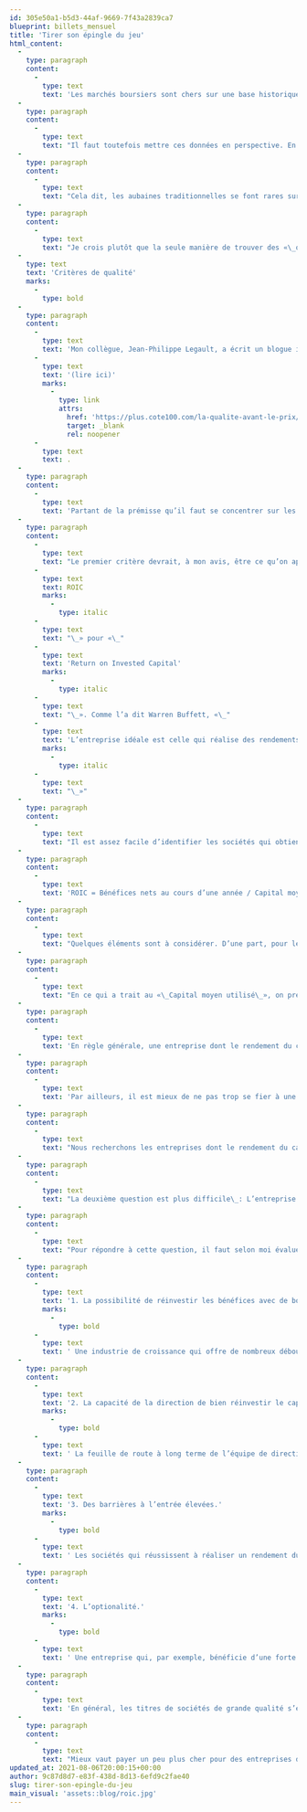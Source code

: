 ```yaml
---
id: 305e50a1-b5d3-44af-9669-7f43a2839ca7
blueprint: billets_mensuel
title: 'Tirer son épingle du jeu'
html_content:
  -
    type: paragraph
    content:
      -
        type: text
        text: 'Les marchés boursiers sont chers sur une base historique. Selon Standard & Poors, l’indice S&P 500, que je considère comme étant le meilleur baromètre du marché boursier nord-américain, s’échange à 22,6 fois les bénéfices prévus en 2021 et à 20,5 fois ceux de 2022. La moyenne historique du ratio cours-bénéfices est environ de 15,0.'
  -
    type: paragraph
    content:
      -
        type: text
        text: "Il faut toutefois mettre ces données en perspective. En effet, les taux d’intérêt à long terme sont sensiblement plus bas que la moyenne historique. Dans le moment, une obligation 10 ans du gouvernement américain vous procurera un rendement à échéance de seulement 1,21\_%. Il est donc tout à fait normal que les évaluations du marché boursier ou de tout autre actif financier soit sensiblement plus élevées que dans le passé."
  -
    type: paragraph
    content:
      -
        type: text
        text: "Cela dit, les aubaines traditionnelles se font rares sur les marchés boursiers nord-américains. La plupart des rares titres qui se vendent à des ratios d’évaluation faibles (par exemple, 15,0 ou moins) sont à mon avis des «\_trappes de valeur\_» à prendre avec des pincettes. Ce sont justement les entreprises de qualité douteuse que les investisseurs doivent éviter."
  -
    type: paragraph
    content:
      -
        type: text
        text: "Je crois plutôt que la seule manière de trouver des «\_occasions\_» est de se concentrer sur les entreprises de plus grande qualité dont les titres s’échangent à des ratios d’évaluation raisonnables. Si l’on peut, par exemple, identifier une société d’une qualité sensiblement supérieure à la moyenne du marché et payer un ratio d’évaluation similaire à celui du marché, on aura probablement déniché une occasion attrayante à long terme."
  -
    type: text
    text: 'Critères de qualité'
    marks:
      -
        type: bold
  -
    type: paragraph
    content:
      -
        type: text
        text: 'Mon collègue, Jean-Philippe Legault, a écrit un blogue intéressant sur le sujet de la qualité des entreprises dont je vous recommande la lecture '
      -
        type: text
        text: '(lire ici)'
        marks:
          -
            type: link
            attrs:
              href: 'https://plus.cote100.com/la-qualite-avant-le-prix/'
              target: _blank
              rel: noopener
      -
        type: text
        text: .
  -
    type: paragraph
    content:
      -
        type: text
        text: 'Partant de la prémisse qu’il faut se concentrer sur les sociétés de qualité supérieure, quels devraient être les critères pour les dénicher?'
  -
    type: paragraph
    content:
      -
        type: text
        text: "Le premier critère devrait, à mon avis, être ce qu’on appelle le rendement du capital qu’obtient une entreprise à long terme. En anglais, on appelle ce ratio «\_"
      -
        type: text
        text: ROIC
        marks:
          -
            type: italic
      -
        type: text
        text: "\_» pour «\_"
      -
        type: text
        text: 'Return on Invested Capital'
        marks:
          -
            type: italic
      -
        type: text
        text: "\_». Comme l’a dit Warren Buffett, «\_"
      -
        type: text
        text: 'L’entreprise idéale est celle qui réalise des rendements très élevés de son capital et qui continue d’utiliser beaucoup de capital à ces taux de rendement élevés. Ce sont de telles sociétés qui deviennent des machines à intérêts composés.'
        marks:
          -
            type: italic
      -
        type: text
        text: "\_»"
  -
    type: paragraph
    content:
      -
        type: text
        text: "Il est assez facile d’identifier les sociétés qui obtiennent un rendement du capital élevé; il n’y a qu’à faire ce calcul relativement simple\_:"
  -
    type: paragraph
    content:
      -
        type: text
        text: 'ROIC = Bénéfices nets au cours d’une année / Capital moyen utilisé au cours de cette année'
  -
    type: paragraph
    content:
      -
        type: text
        text: "Quelques éléments sont à considérer. D’une part, pour le calcul des «\_Bénéfices nets\_», nous suggérons d’éliminer tout élément extraordinaire tel que, par exemple, un gain non récurrent provenant de la vente d’un actif immobilier ou une charge légale. Dans la plupart des cas, les bénéfices nets d’une société procureront un chiffre qui s’approche de ses bénéfices «\_économiques\_», mais il sera parfois utile de leur substituer les flux de trésorerie libres. En effet, certaines sociétés, surtout celles qui réalisent beaucoup d’acquisitions, affichent des charges d’amortissement particulièrement élevées qui viennent en quelque sorte masquer sa véritable rentabilité."
  -
    type: paragraph
    content:
      -
        type: text
        text: "En ce qui a trait au «\_Capital moyen utilisé\_», on prend simplement la moyenne du total des actifs pour l’année étudiée ((Actif total au début + Actif total à la fin) /2). Nous effectuerons toutefois un ajustement à ce calcul dans le cas d’entreprises qui possèdent une importante encaisse nette en excluant cette somme du capital."
  -
    type: paragraph
    content:
      -
        type: text
        text: 'En règle générale, une entreprise dont le rendement du capital est faible ou qui ne surpasse pas son coût moyen de capital suggère généralement un modèle d’affaires non soutenable ou peu attrayant à long terme.'
  -
    type: paragraph
    content:
      -
        type: text
        text: 'Par ailleurs, il est mieux de ne pas trop se fier à une seule année. Nous préférons les sociétés qui affichent un rendement du capital élevé depuis plusieurs années et, idéalement, un rendement croissant.'
  -
    type: paragraph
    content:
      -
        type: text
        text: "Nous recherchons les entreprises dont le rendement du capital est supérieur à 10\_% depuis plusieurs années. Idéalement, ce rendement excédera 15\_%, ce qui place une entreprise parmi les plus rentables et efficaces de toutes les entreprises."
  -
    type: paragraph
    content:
      -
        type: text
        text: "La deuxième question est plus difficile\_: L’entreprise qui a enregistré un rendement du capital supérieur depuis plusieurs années pourra-t-elle continuer de le faire pendant de nombreuses années en réinvestissant une grande partie de ses bénéfices?"
  -
    type: paragraph
    content:
      -
        type: text
        text: "Pour répondre à cette question, il faut selon moi évaluer plusieurs facettes du modèle d’affaires d’une entreprise et du secteur dans lequel elle évolue\_:"
  -
    type: paragraph
    content:
      -
        type: text
        text: '1. La possibilité de réinvestir les bénéfices avec de bons rendements.'
        marks:
          -
            type: bold
      -
        type: text
        text: ' Une industrie de croissance qui offre de nombreux débouchés de croissance et de développement est ainsi un critère attrayant. Les investissements consentis en R et D et l’efficacité de tels investissements prennent alors toute leur importance stratégique. Parfois, les occasions d’investissement viendront d’acquisitions, comme c’est le cas pour des sociétés telles que Couche-Tard ou CGI. Un marché très fragmenté qui offre de nombreuses occasions d’acquisitions prend alors de l’importance.'
  -
    type: paragraph
    content:
      -
        type: text
        text: '2. La capacité de la direction de bien réinvestir le capital excédentaire de la société.'
        marks:
          -
            type: bold
      -
        type: text
        text: ' La feuille de route à long terme de l’équipe de direction est un excellent indicateur de cette capacité. Nous privilégions les dirigeants qui possèdent beaucoup d’actions et dont la rémunération est en grande partie axée sur la performance financière de la société à long terme.'
  -
    type: paragraph
    content:
      -
        type: text
        text: '3. Des barrières à l’entrée élevées.'
        marks:
          -
            type: bold
      -
        type: text
        text: ' Les sociétés qui réussissent à réaliser un rendement du capital élevé attireront tôt ou tard la concurrence. C’est pour cette raison qu’il faut privilégier les sociétés dont le modèle d’affaires est protégé par des barrières à l’entrée élevées qui empêcheront ou décourageront les concurrents potentiels. Parmi ces barrières, mentionnons les économies d’échelle, l’étendue d’un réseau de distribution, une marque de commerce reconnue, la nécessité d’investir des sommes substantielles ou la réglementation.'
  -
    type: paragraph
    content:
      -
        type: text
        text: '4. L’optionalité.'
        marks:
          -
            type: bold
      -
        type: text
        text: ' Une entreprise qui, par exemple, bénéficie d’une forte santé financière, n’a pas de dette et détient beaucoup d’encaisse, a beaucoup plus d’options d’investissement que celle qui est lourdement endettée. La capacité de dégager des flux de trésorerie libres importants procure également plus d’options à une entreprise.'
  -
    type: paragraph
    content:
      -
        type: text
        text: 'En général, les titres de sociétés de grande qualité s’échangent à des ratios d’évaluation beaucoup plus élevés que le reste du marché boursier – c’est tout à fait normal. Toutefois, les marchés nous offrent parfois la possibilité d’acquérir de tels titres à des ratios d’évaluation raisonnables. Ces occasions peuvent résulter d’une correction générale des marchés boursiers ou d’une situation spécifique qui touche seulement une industrie ou une entreprise. C’est ce genre d’occasions que nous guettons de près.'
  -
    type: paragraph
    content:
      -
        type: text
        text: "Mieux vaut payer un peu plus cher pour des entreprises de qualité que se laisser tenter par des titres de qualité médiocre à prix d’«\_aubaine\_». C’est une erreur que nous avons commise à la fin des années 1990 et que nous ne comptons pas répéter."
updated_at: 2021-08-06T20:00:15+00:00
author: 9c87d8d7-e83f-438d-8d13-6efd9c2fae40
slug: tirer-son-epingle-du-jeu
main_visual: 'assets::blog/roic.jpg'
---
```

